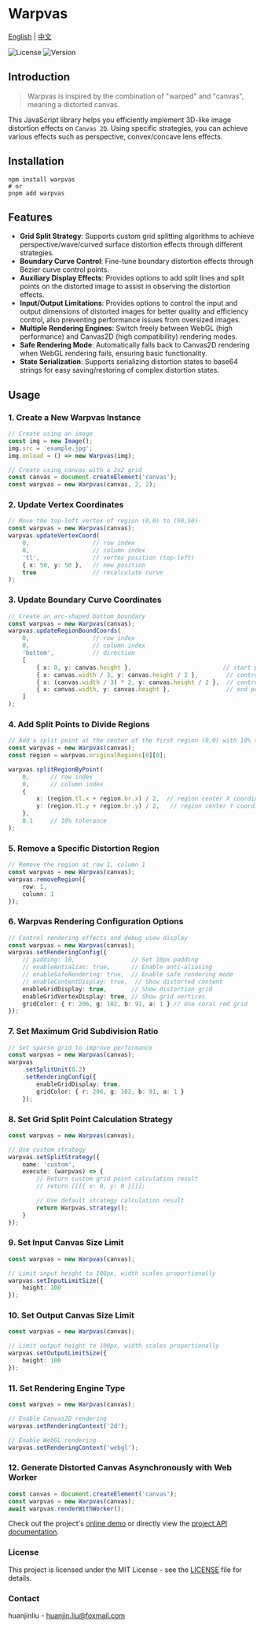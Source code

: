 # Warpvas

[English](README.en.md) | [中文](README.md)

![License](https://img.shields.io/badge/license-MIT-blue.svg)
![Version](https://img.shields.io/badge/version-1.0.0-green.svg)

## Introduction

> Warpvas is inspired by the combination of "warped" and "canvas", meaning a distorted canvas.

This JavaScript library helps you efficiently implement 3D-like image distortion effects on `Canvas 2D`. Using specific strategies, you can achieve various effects such as perspective, convex/concave lens effects.

## Installation

```shell
npm install warpvas
# or
pnpm add warpvas
```

## Features

- **Grid Split Strategy**: Supports custom grid splitting algorithms to achieve perspective/wave/curved surface distortion effects through different strategies.
- **Boundary Curve Control**: Fine-tune boundary distortion effects through Bezier curve control points.
- **Auxiliary Display Effects**: Provides options to add split lines and split points on the distorted image to assist in observing the distortion effects.
- **Input/Output Limitations**: Provides options to control the input and output dimensions of distorted images for better quality and efficiency control, also preventing performance issues from oversized images.
- **Multiple Rendering Engines**: Switch freely between WebGL (high performance) and Canvas2D (high compatibility) rendering modes.
- **Safe Rendering Mode**: Automatically falls back to Canvas2D rendering when WebGL rendering fails, ensuring basic functionality.
- **State Serialization**: Supports serializing distortion states to base64 strings for easy saving/restoring of complex distortion states.

## Usage

### 1. Create a New Warpvas Instance

```typescript
// Create using an image
const img = new Image();
img.src = 'example.jpg';
img.onload = () => new Warpvas(img);

// Create using canvas with a 2x2 grid
const canvas = document.createElement('canvas');
const warpvas = new Warpvas(canvas, 2, 2);
```

### 2. Update Vertex Coordinates

```typescript
// Move the top-left vertex of region (0,0) to (50,50)
const warpvas = new Warpvas(canvas);
warpvas.updateVertexCoord(
    0,                  // row index
    0,                  // column index
    'tl',               // vertex position (top-left)
    { x: 50, y: 50 },   // new position
    true                // recalculate curve
);
```

### 3. Update Boundary Curve Coordinates

```typescript
// Create an arc-shaped bottom boundary
const warpvas = new Warpvas(canvas);
warpvas.updateRegionBoundCoords(
    0,                  // row index
    0,                  // column index
    'bottom',           // direction
    [
        { x: 0, y: canvas.height },                          // start point
        { x: canvas.width / 3, y: canvas.height / 2 },        // control point 1
        { x: (canvas.width / 3) * 2, y: canvas.height / 2 },  // control point 2
        { x: canvas.width, y: canvas.height },                // end point
    ]
);
```

### 4. Add Split Points to Divide Regions

```typescript
// Add a split point at the center of the first region (0,0) with 10% tolerance
const warpvas = new Warpvas(canvas);
const region = warpvas.originalRegions[0][0];

warpvas.splitRegionByPoint(
    0,      // row index
    0,      // column index
    {
        x: (region.tl.x + region.br.x) / 2,  // region center X coordinate
        y: (region.tl.y + region.br.y) / 2,   // region center Y coordinate
    },
    0.1     // 10% tolerance
);
```

### 5. Remove a Specific Distortion Region

```typescript
// Remove the region at row 1, column 1
const warpvas = new Warpvas(canvas);
warpvas.removeRegion({
    row: 1,
    column: 1
});
```

### 6. Warpvas Rendering Configuration Options

```typescript
// Control rendering effects and debug view display
const warpvas = new Warpvas(canvas);
warpvas.setRenderingConfig({
    // padding: 10,                // Set 10px padding
    // enableAntialias: true,      // Enable anti-aliasing
    // enableSafeRendering: true,  // Enable safe rendering mode
    // enableContentDisplay: true,  // Show distorted content
    enableGridDisplay: true,       // Show distortion grid
    enableGridVertexDisplay: true, // Show grid vertices
    gridColor: { r: 206, g: 102, b: 91, a: 1 } // Use coral red grid
});
```

### 7. Set Maximum Grid Subdivision Ratio

```typescript
// Set sparse grid to improve performance
const warpvas = new Warpvas(canvas);
warpvas
    .setSplitUnit(0.2)
    .setRenderingConfig({
        enableGridDisplay: true,
        gridColor: { r: 206, g: 102, b: 91, a: 1 }
    });
```

### 8. Set Grid Split Point Calculation Strategy

```typescript
const warpvas = new Warpvas(canvas);

// Use custom strategy
warpvas.setSplitStrategy({
    name: 'custom',
    execute: (warpvas) => {
        // Return custom grid point calculation result
        // return [[[{ x: 0, y: 0 }]]];

        // Use default strategy calculation result
        return Warpvas.strategy();
    }
});
```

### 9. Set Input Canvas Size Limit

```typescript
const warpvas = new Warpvas(canvas);

// Limit input height to 100px, width scales proportionally
warpvas.setInputLimitSize({
    height: 100
});
```

### 10. Set Output Canvas Size Limit

```typescript
const warpvas = new Warpvas(canvas);

// Limit output height to 100px, width scales proportionally
warpvas.setOutputLimitSize({
    height: 100
});
```

### 11. Set Rendering Engine Type

```typescript
const warpvas = new Warpvas(canvas);

// Enable Canvas2D rendering
warpvas.setRenderingContext('2d');

// Enable WebGL rendering
warpvas.setRenderingContext('webgl');
```

### 12. Generate Distorted Canvas Asynchronously with Web Worker

```typescript
const canvas = document.createElement('canvas');
const warpvas = new Warpvas(canvas);
await warpvas.renderWithWorker();
```

Check out the project's [online demo](https://huanjinliu.github.io/warpvas/) or directly view the [project API documentation](./docs/apis/README.md).

### License

This project is licensed under the MIT License - see the [LICENSE](LICENSE) file for details.

### Contact

huanjinliu - [huanjin.liu@foxmail.com](mailto:huanjin.liu@foxmail.com)